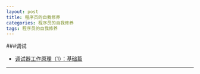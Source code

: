 ```yaml
---
layout: post
title: 程序员的自我修养
categories: 程序员的自我修养
tags: 程序员的自我修养
---
```


###调试
-  [调试器工作原理（1）：基础篇](http://blog.jobbole.com/23463/)

---
